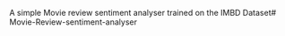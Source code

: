 A simple Movie review sentiment analyser trained on the IMBD Dataset#   M o v i e - R e v i e w - s e n t i m e n t - a n a l y s e r  
 